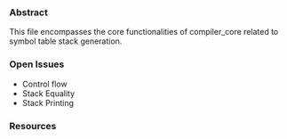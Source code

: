 ### Abstract
This file encompasses the core functionalities of compiler_core related to symbol table stack generation.

### Open Issues
- Control flow
- Stack Equality
- Stack Printing
### Resources